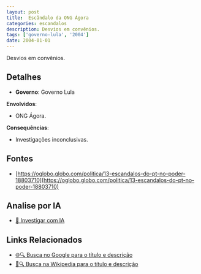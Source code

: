```yaml
---
layout: post
title:  Escândalo da ONG Ágora
categories: escandalos
description: Desvios em convênios.
tags: ['governo-lula', '2004']
date: 2004-01-01
---
```


Desvios em convênios.

## Detalhes
- **Governo**: Governo Lula

**Envolvidos**:
- ONG Ágora.


**Consequências**:
- Investigações inconclusivas.


## Fontes
- [https://oglobo.globo.com/politica/13-escandalos-do-pt-no-poder-18803710](https://oglobo.globo.com/politica/13-escandalos-do-pt-no-poder-18803710)


## Analise por IA
- [🤖 Investigar com IA](https://www.perplexity.ai/search?q=Esc%C3%A2ndalo%20da%20ONG%20%C3%81gora%20Desvios%20em%20conv%C3%AAnios.%20Governo%20Lula)

## Links Relacionados
- [🌐🔍 Busca no Google para o título e descrição](https://www.google.com/search?q=Esc%C3%A2ndalo%20da%20ONG%20%C3%81gora%20Desvios%20em%20conv%C3%AAnios.%20Governo%20Lula)
- [📖🔍 Busca na Wikipedia para o título e descrição](https://pt.wikipedia.org/w/index.php?search=Esc%C3%A2ndalo%20da%20ONG%20%C3%81gora%20Desvios%20em%20conv%C3%AAnios.%20Governo%20Lula)

